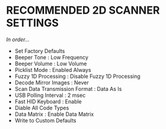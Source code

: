 # RECOMMENDED 2D SCANNER SETTINGS
_In order..._

- Set Factory Defaults 
- Beeper Tone : Low Frequency
- Beeper Volume : Low Volume
- Picklist Mode : Enabled Always
- Fuzzy 1D Processing : Disable Fuzzy 1D Processing
- Decode Mirror Images : Never
- Scan Data Transmission Format : Data As Is
- USB Polling Interval : 2 msec
- Fast HID Keyboard : Enable
- Diable All Code Types
- Data Matrix : Enable Data Matrix
- Write to Custom Defaults
